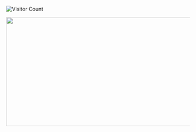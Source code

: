 ![Visitor Count](https://profile-counter.glitch.me/klaus9267/count.svg)

<a href="https://github.com/devxb/gitanimals">
<img
  src="https://render.gitanimals.org/farms/klaus9267"
  width="600"
  height="300"
/>
</a>
